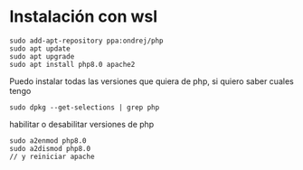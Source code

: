# Instalación con wsl

```
sudo add-apt-repository ppa:ondrej/php
sudo apt update
sudo apt upgrade
sudo apt install php8.0 apache2
```

Puedo instalar todas las versiones que quiera de php, si quiero saber cuales tengo&#x20;

```
sudo dpkg --get-selections | grep php
```

habilitar o desabilitar versiones de php

```
sudo a2enmod php8.0
sudo a2dismod php8.0
// y reiniciar apache
```
